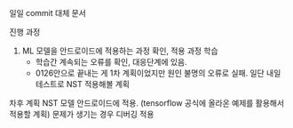 일일 commit 대체 문서

진행 과정
1. ML 모델을 안드로이드에 적용하는 과정 확인, 적용 과정 학습
   - 학습간 계속되는 오류를 확인, 대응단계에 있음.
   - 0126안으로 끝내는 게 1차 계획이었지만 원인 불명의 오류로 실패. 일단 내일 테스트로 NST 적용해볼 계획

차후 계획
NST 모델 안드로이드에 적용. (tensorflow 공식에 올라온 예제를 활용해서 적용할 계획)
문제가 생기는 경우 디버깅 적용